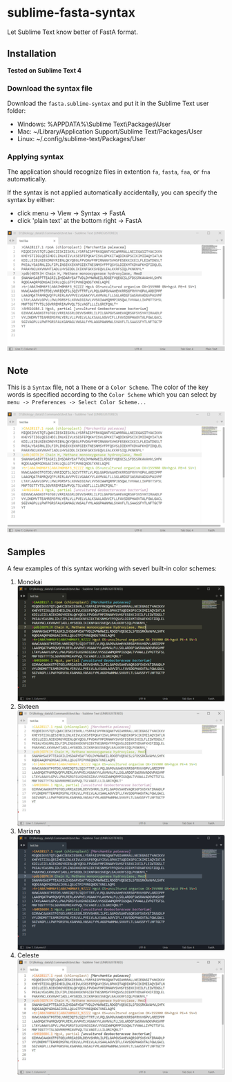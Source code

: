# sublime-fasta-syntax
Let Sublime Text know better of FastA format.

## Installation

**Tested on Sublime Text 4**

### Download the syntax file
Download the `fasta.sublime-syntax` and put it in the Sublime Text user folder:
- Windows: %APPDATA%\Sublime Text\Packages\User
- Mac: ~/Library/Application Support/Sublime Text/Packages/User
- Linux: ~/.config/sublime-text/Packages/User

### Applying syntax
The application should recognize files in extention `fa`, `fasta`, `faa`, or `fna` automatically.

If the syntax is not applied automatically accidentally, you can specify the syntax by either:
- click menu -> View -> Syntax -> FastA
- click 'plain text' at the bottom right -> FastA

![change syntax](./sample_pics/sample_change_syntax.gif)

## Note
This is a `Syntax` file, not a `Theme` or a `Color Scheme`. The color of the key words is specified according to the `Color Scheme` which you can select by `menu -> Preferences -> Select Color Scheme...`

![change color scheme](./sample_pics/sample_change_color_scheme.gif)

## Samples
A few examples of this syntax working with severl built-in color schemes:
1. Monokai
![Monokai](./sample_pics/Monokai.jpg)
2. Sixteen
![Sixteen](./sample_pics/Sixteen.jpg)
3. Mariana
![Mariana](./sample_pics/Mariana.jpg)
4. Celeste
![Celeste](./sample_pics/Celeste.jpg)
